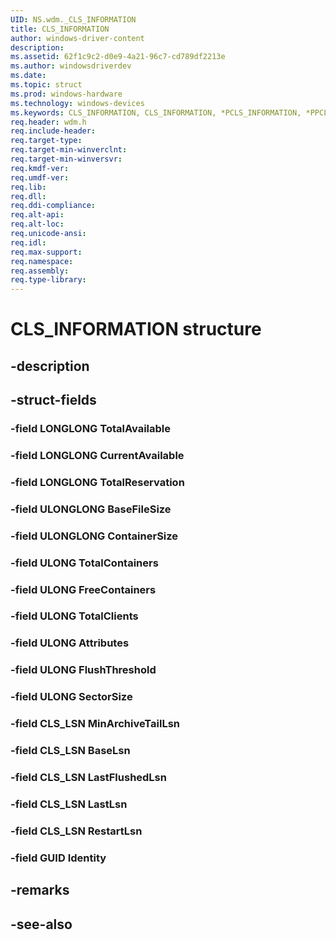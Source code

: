 ```yaml
---
UID: NS.wdm._CLS_INFORMATION
title: CLS_INFORMATION
author: windows-driver-content
description: 
ms.assetid: 62f1c9c2-d0e9-4a21-96c7-cd789df2213e
ms.author: windowsdriverdev
ms.date: 
ms.topic: struct
ms.prod: windows-hardware
ms.technology: windows-devices
ms.keywords: CLS_INFORMATION, CLS_INFORMATION, *PCLS_INFORMATION, *PPCLS_INFORMATION
req.header: wdm.h
req.include-header:
req.target-type:
req.target-min-winverclnt:
req.target-min-winversvr:
req.kmdf-ver:
req.umdf-ver:
req.lib:
req.dll:
req.ddi-compliance:
req.alt-api:
req.alt-loc:
req.unicode-ansi:
req.idl:
req.max-support:
req.namespace:
req.assembly:
req.type-library:
---
```


# CLS_INFORMATION structure

## -description



## -struct-fields

### -field LONGLONG TotalAvailable			
 	
### -field LONGLONG CurrentAvailable			
 	
### -field LONGLONG TotalReservation			
 	
### -field ULONGLONG BaseFileSize			
 	
### -field ULONGLONG ContainerSize			
 	
### -field ULONG TotalContainers			
 	
### -field ULONG FreeContainers			
 	
### -field ULONG TotalClients			
 	
### -field ULONG Attributes			
 	
### -field ULONG FlushThreshold			
 	
### -field ULONG SectorSize			
 	
### -field CLS_LSN MinArchiveTailLsn			
 	
### -field CLS_LSN BaseLsn			
 	
### -field CLS_LSN LastFlushedLsn			
 	
### -field CLS_LSN LastLsn			
 	
### -field CLS_LSN RestartLsn			
 	
### -field GUID Identity			
 	
## -remarks

## -see-also